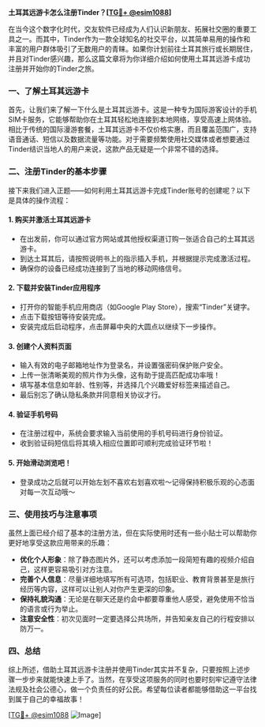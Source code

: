 **土耳其远游卡怎么注册Tinder？[[TG💪+ @esim1088](https://t.me/s/esim1088)]**

在当今这个数字化时代，交友软件已经成为人们认识新朋友、拓展社交圈的重要工具之一。而其中，Tinder作为一款全球知名的社交平台，以其简单易用的操作和丰富的用户群体吸引了无数用户的青睐。如果你计划前往土耳其旅行或长期居住，并且对Tinder感兴趣，那么这篇文章将为你详细介绍如何使用土耳其远游卡成功注册并开始你的Tinder之旅。

### 一、了解土耳其远游卡

首先，让我们来了解一下什么是土耳其远游卡。这是一种专为国际游客设计的手机SIM卡服务，它能够帮助你在土耳其轻松地连接到本地网络，享受高速上网体验。相比于传统的国际漫游套餐，土耳其远游卡不仅价格实惠，而且覆盖范围广，支持语音通话、短信以及数据流量等功能。对于需要频繁使用社交媒体或者想要通过Tinder结识当地人的用户来说，这款产品无疑是一个非常不错的选择。

### 二、注册Tinder的基本步骤

接下来我们进入正题——如何利用土耳其远游卡完成Tinder账号的创建呢？以下是具体的操作流程：

#### 1. 购买并激活土耳其远游卡
- 在出发前，你可以通过官方网站或其他授权渠道订购一张适合自己的土耳其远游卡。
- 到达土耳其后，请按照说明书上的指示插入手机，并根据提示完成激活过程。
- 确保你的设备已经成功连接到了当地的移动网络信号。

#### 2. 下载并安装Tinder应用程序
- 打开你的智能手机应用商店（如Google Play Store），搜索“Tinder”关键字。
- 点击下载按钮等待安装完成。
- 安装完成后启动程序，点击屏幕中央的大圆点以继续下一步操作。

#### 3. 创建个人资料页面
- 输入有效的电子邮箱地址作为登录名，并设置强密码保护账户安全。
- 上传一张清晰美观的照片作为头像，这有助于提高匹配成功率哦！
- 填写基本信息如年龄、性别等，并选择几个兴趣爱好标签来描述自己。
- 最后别忘了确认隐私条款并同意相关协议才行。

#### 4. 验证手机号码
- 在注册过程中，系统会要求输入当前使用的手机号码进行身份验证。
- 收到验证码短信后将其填入相应位置即可顺利完成验证环节啦！

#### 5. 开始滑动浏览吧！
- 登录成功之后就可以开始左划不喜欢右划喜欢啦～记得保持积极乐观的心态面对每一次互动哦～

### 三、使用技巧与注意事项

虽然上面已经介绍了基本的注册方法，但在实际使用时还有一些小贴士可以帮助你更好地享受这款应用带来的乐趣：

- **优化个人形象**：除了静态图片外，还可以考虑添加一段简短有趣的视频介绍自己，这样更容易吸引对方注意。
- **完善个人信息**：尽量详细地填写所有可选项，包括职业、教育背景甚至是旅行经历等内容，这样可以让别人对你产生更深的印象。
- **保持礼貌沟通**：无论是在聊天还是约会中都要尊重他人感受，避免使用不恰当的语言或行为举止。
- **注意安全性**：初次见面时一定要选择公共场所，并告知亲友自己的行程安排以防万一。

### 四、总结

综上所述，借助土耳其远游卡注册并使用Tinder其实并不复杂，只要按照上述步骤一步步来就能快速上手了。当然，在享受这项服务的同时也要时刻牢记遵守法律法规及社会公德心，做一个负责任的好公民。希望每位读者都能够借助这一平台找到属于自己的幸福故事！

[[TG💪+ @esim1088](https://t.me/s/esim1088) ![Image](https://i.postimg.cc/4NQfJmqS/Snipaste-2025-05-13-00-14-12.png)]
